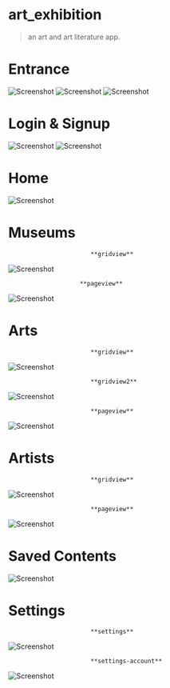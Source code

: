 # **art_exhibition**



>an art and art literature app.





#  Entrance

![Screenshot](.\screenshots\entrance0.png) ![Screenshot](.\screenshots\entrance1.png) ![Screenshot](.\screenshots\entrance2.png)

#  Login & Signup
![Screenshot](.\screenshots\login.png)      ![Screenshot](.\screenshots\signup_debug.png) 


# Home
![Screenshot](.\screenshots\main.png) 

# Museums
                           **gridview**
![Screenshot](.\screenshots\museums_gridview.png) 

                        **pageview**
![Screenshot](.\screenshots\museums_pageview_debug.png) 


# Arts

                           **gridview**
![Screenshot](.\screenshots\arts_gridview_debug.png) 

                           **gridview2**
![Screenshot](.\screenshots\arts_gridview2.png)

                           **pageview**
![Screenshot](.\screenshots\arts_pageview_debug.png)
# Artists
                           **gridview**
![Screenshot](.\screenshots\artists_gridview_debug.png) 

                           **pageview**
![Screenshot](.\screenshots\artists_pageview_debug.png) 


# Saved Contents

![Screenshot](.\screenshots\savedcontents_gridview_debug.png) 


# Settings

                           **settings**
![Screenshot](.\screenshots\settings.png) 

                           **settings-account**
![Screenshot](.\screenshots\settings_account.png) 